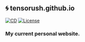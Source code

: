 ## :cyclone: **tensorush.github.io**

[![CD][cd-shield]][cd-url]
[![License][license-shield]][license-url]

### My current personal website.

<!-- MARKDOWN LINKS -->

[cd-shield]: https://img.shields.io/github/actions/workflow/status/tensorush/tensorush.github.io/cd.yaml?branch=main&style=for-the-badge&logo=github&label=CD&labelColor=black
[cd-url]: https://github.com/tensorush/tensorush.github.io/blob/main/.github/workflows/cd.yaml
[license-shield]: https://img.shields.io/github/license/tensorush/tensorush.github.io.svg?style=for-the-badge&labelColor=black
[license-url]: https://github.com/tensorush/tensorush.github.io/blob/main/LICENSE.md
